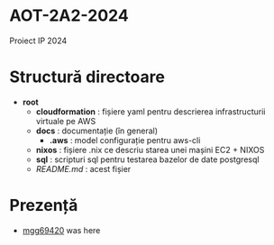 # AOT-2A2-2024
Proiect IP 2024

# Structură directoare
+ **root**
  - **cloudformation** : fișiere yaml pentru descrierea infrastructurii virtuale pe AWS
  - **docs** : documentație (în general)
    * **.aws** : model configurație pentru aws-cli
  - **nixos** : fișiere .nix ce descriu starea unei mașini EC2 + NIXOS
  - **sql** : scripturi sql pentru testarea bazelor de date postgresql
  - _README.md_ : acest fișier

# Prezență
+ [mgg69420](https://github.com/mgg69420) was here
